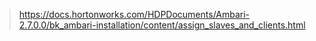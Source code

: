 > https://docs.hortonworks.com/HDPDocuments/Ambari-2.7.0.0/bk_ambari-installation/content/assign_slaves_and_clients.html
